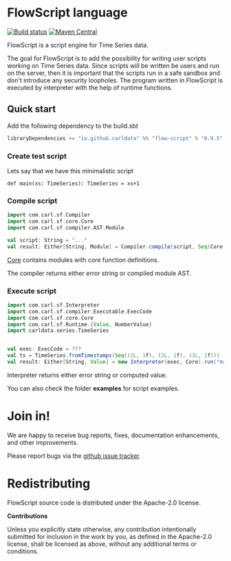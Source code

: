 # FlowScript language

[![Build status](https://travis-ci.org/carldata/flow-script.svg?branch=master)](https://travis-ci.org/carldata/flow-script)
[![Maven Central](https://maven-badges.herokuapp.com/maven-central/io.github.carldata/flow-script_2.12/badge.svg)](https://maven-badges.herokuapp.com/maven-central/io.github.carldata/flow-script_2.12)

FlowScript is a script engine for Time Series data.

The goal for FlowScript is to add the possibility for writing user scripts working on Time Series data.
Since scripts will be written be users and run on the server, then it is important that the scripts
run in a safe sandbox and don't introduce any security loopholes. 
The program written in FlowScript is executed by interpreter with the help of runtime functions.


## Quick start
 
 Add the following dependency to the build.sbt
 ```scala
 libraryDependencies += "io.github.carldata" %% "flow-script" % "0.9.5"
 ```

### Create test script
Lets say that we have this minimalistic script

```flowscript
def main(xs: TimeSeries): TimeSeries = xs+1 
```
 
### Compile script

```scala
import com.carl.sf.Compiler
import com.carl.sf.core.Core
import com.carl.sf.compiler.AST.Module

val script: String = "..."
val result: Either[String, Module] = Compiler.compile(script, Seq(Core.header))
```
[Core](https://github.com/carldata/flow-script/blob/master/src/main/scala/com/carl/sf/core) 
contains modules with core function definitions.
 
The compiler returns either error string or compiled module AST. 

### Execute script

```scala
import com.carl.sf.Interpreter
import com.carl.sf.compiler.Executable.ExecCode
import com.carl.sf.core.Core
import com.carl.sf.Runtime.{Value, NumberValue}
import carldata.series.TimeSeries


val exec: ExecCode = ???
val ts = TimeSeries.fromTimestamps(Seq((1L, 1f), (2L, 1f), (3L, 1f)))
val result: Either[String, Value] = new Interpreter(exec, Core).run("main", Seq(ts))
```

Interpreter returns either error string or computed value.

You can also check the folder **examples** for script examples.


# Join in!

We are happy to receive bug reports, fixes, documentation enhancements,
and other improvements.

Please report bugs via the
[github issue tracker](http://github.com/carldata/flow-script/issues).



# Redistributing

FlowScript source code is distributed under the Apache-2.0 license.

**Contributions**

Unless you explicitly state otherwise, any contribution intentionally submitted
for inclusion in the work by you, as defined in the Apache-2.0 license, shall be
licensed as above, without any additional terms or conditions.
